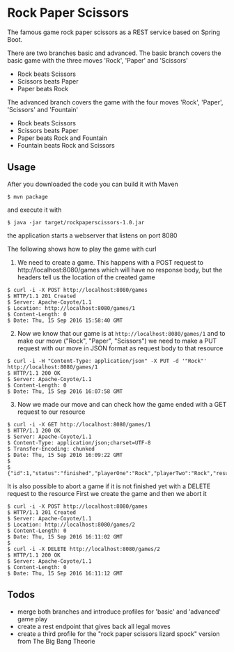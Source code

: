 # Rock Paper Scissors
The famous game rock paper scissors as a REST service based on Spring Boot.

There are two branches basic and advanced. 
The basic branch covers the basic game with the three moves 'Rock', 'Paper' and 'Scissors'

* Rock beats Scissors
* Scissors beats Paper
* Paper beats Rock

The advanced branch covers the game with the four moves 'Rock', 'Paper', 'Scissors' and 'Fountain'

* Rock beats Scissors
* Scissors beats Paper
* Paper beats Rock and Fountain
* Fountain beats Rock and Scissors

## Usage
After you downloaded the code you can build it with Maven
```
$ mvn package
```
and execute it with
```
$ java -jar target/rockpaperscissors-1.0.jar
```
the application starts a webserver that listens on port 8080

The following shows how to play the game with curl

1) We need to create a game. This happens with a POST request to http://localhost:8080/games which will have no response body, but the headers tell us the location of the created game
```
$ curl -i -X POST http://localhost:8080/games
$ HTTP/1.1 201 Created
$ Server: Apache-Coyote/1.1
$ Location: http://localhost:8080/games/1
$ Content-Length: 0
$ Date: Thu, 15 Sep 2016 15:58:40 GMT
```

2) Now we know that our game is at ```http://localhost:8080/games/1``` and to make our move ("Rock", "Paper", "Scissors") we need to make a PUT request with our move in JSON format as request body to that resource
```
$ curl -i -H "Content-Type: application/json" -X PUT -d '"Rock"' http://localhost:8080/games/1
$ HTTP/1.1 200 OK
$ Server: Apache-Coyote/1.1
$ Content-Length: 0
$ Date: Thu, 15 Sep 2016 16:07:58 GMT
````

3) Now we made our move and can check how the game ended with a GET request to our resource
```
$ curl -i -X GET http://localhost:8080/games/1
$ HTTP/1.1 200 OK
$ Server: Apache-Coyote/1.1
$ Content-Type: application/json;charset=UTF-8
$ Transfer-Encoding: chunked
$ Date: Thu, 15 Sep 2016 16:09:22 GMT
$
$ {"id":1,"status":"finished","playerOne":"Rock","playerTwo":"Rock","result":"Draw"}
```

It is also possible to abort a game if it is not finished yet with a DELETE request to the resource
First we create the game and then we abort it
```
$ curl -i -X POST http://localhost:8080/games
$ HTTP/1.1 201 Created
$ Server: Apache-Coyote/1.1
$ Location: http://localhost:8080/games/2
$ Content-Length: 0
$ Date: Thu, 15 Sep 2016 16:11:02 GMT
$
$ curl -i -X DELETE http://localhost:8080/games/2
$ HTTP/1.1 200 OK
$ Server: Apache-Coyote/1.1
$ Content-Length: 0
$ Date: Thu, 15 Sep 2016 16:11:12 GMT
```

## Todos
* merge both branches and introduce profiles for 'basic' and 'advanced' game play
* create a rest endpoint that gives back all legal moves
* create a third profile for the "rock paper scissors lizard spock" version from The Big Bang Theorie
